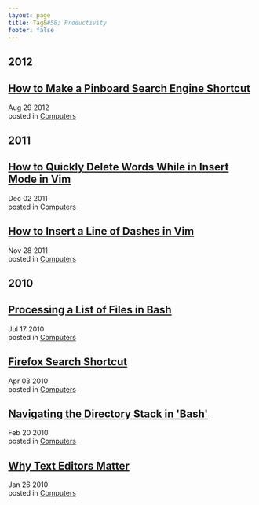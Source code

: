 ```yaml
---
layout: page
title: Tag&#58; Productivity
footer: false
---
```


<div id="blog-archives" class="category">
<h2>2012</h2>

<article>
<h1><a href="/2012/08/29/pinboard-search-engine/index.html">How to Make a Pinboard Search Engine Shortcut</a></h1>
<time datetime="2012-08-29T00:00:00-06:00" pubdate><span class='month'>Aug</span> <span class='day'>29</span> <span class='year'>2012</span></time>
<footer>
<span class="categories">posted in 
<a href='/categories/computers/'>Computers</a></span>
</footer>
</article>
<h2>2011</h2>

<article>
<h1><a href="/2011/12/02/how-to-quickly-delete-words-while-in-insert-mode-in-vim/index.html">How to Quickly Delete Words While in Insert Mode in Vim</a></h1>
<time datetime="2011-12-02T00:00:00-06:00" pubdate><span class='month'>Dec</span> <span class='day'>02</span> <span class='year'>2011</span></time>
<footer>
<span class="categories">posted in 
<a href='/categories/computers/'>Computers</a></span>
</footer>
</article>

<article>
<h1><a href="/2011/11/28/how-to-insert-a-line-of-dashes-in-vim/index.html">How to Insert a Line of Dashes in Vim</a></h1>
<time datetime="2011-11-28T00:00:00-06:00" pubdate><span class='month'>Nov</span> <span class='day'>28</span> <span class='year'>2011</span></time>
<footer>
<span class="categories">posted in 
<a href='/categories/computers/'>Computers</a></span>
</footer>
</article>
<h2>2010</h2>

<article>
<h1><a href="/2010/07/17/processing-a-list-of-files-in-bash/index.html">Processing a List of Files in Bash</a></h1>
<time datetime="2010-07-17T00:00:00-06:00" pubdate><span class='month'>Jul</span> <span class='day'>17</span> <span class='year'>2010</span></time>
<footer>
<span class="categories">posted in 
<a href='/categories/computers/'>Computers</a></span>
</footer>
</article>

<article>
<h1><a href="/2010/04/03/firefox-search-shortcut/index.html">Firefox Search Shortcut</a></h1>
<time datetime="2010-04-03T00:00:00-06:00" pubdate><span class='month'>Apr</span> <span class='day'>03</span> <span class='year'>2010</span></time>
<footer>
<span class="categories">posted in 
<a href='/categories/computers/'>Computers</a></span>
</footer>
</article>

<article>
<h1><a href="/2010/02/20/navigating-the-directory-stack-in-bash/index.html">Navigating the Directory Stack in 'Bash'</a></h1>
<time datetime="2010-02-20T00:00:00-06:00" pubdate><span class='month'>Feb</span> <span class='day'>20</span> <span class='year'>2010</span></time>
<footer>
<span class="categories">posted in 
<a href='/categories/computers/'>Computers</a></span>
</footer>
</article>

<article>
<h1><a href="/2010/01/26/why-text-editors-matter/index.html">Why Text Editors Matter</a></h1>
<time datetime="2010-01-26T00:00:00-06:00" pubdate><span class='month'>Jan</span> <span class='day'>26</span> <span class='year'>2010</span></time>
<footer>
<span class="categories">posted in 
<a href='/categories/computers/'>Computers</a></span>
</footer>
</article>
</div>
